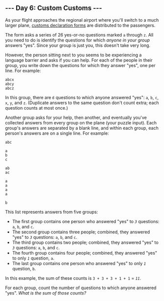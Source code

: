 \-\-- Day 6: Custom Customs \-\--
---------------------------------

As your flight approaches the regional airport where you\'ll switch to a
much larger plane, [customs declaration
forms](https://en.wikipedia.org/wiki/Customs_declaration) are
distributed to the passengers.

The form asks a series of 26 yes-or-no questions marked `a` through `z`.
All you need to do is identify the questions for which *anyone in your
group* answers \"yes\". Since your group is just you, this doesn\'t take
very long.

However, the person sitting next to you seems to be experiencing a
language barrier and asks if you can help. For each of the people in
their group, you write down the questions for which they answer \"yes\",
one per line. For example:

    abcx
    abcy
    abcz

In this group, there are *`6`* questions to which anyone answered
\"yes\": `a`, `b`, `c`, `x`, `y`, and `z`. (Duplicate answers to the
same question don\'t count extra; each question counts at most once.)

Another group asks for your help, then another, and eventually you\'ve
collected answers from every group on the plane (your puzzle input).
Each group\'s answers are separated by a blank line, and within each
group, each person\'s answers are on a single line. For example:

    abc

    a
    b
    c

    ab
    ac

    a
    a
    a
    a

    b

This list represents answers from five groups:

-   The first group contains one person who answered \"yes\" to *`3`*
    questions: `a`, `b`, and `c`.
-   The second group contains three people; combined, they answered
    \"yes\" to *`3`* questions: `a`, `b`, and `c`.
-   The third group contains two people; combined, they answered \"yes\"
    to *`3`* questions: `a`, `b`, and `c`.
-   The fourth group contains four people; combined, they answered
    \"yes\" to only *`1`* question, `a`.
-   The last group contains one person who answered \"yes\" to only
    *`1`* question, `b`.

In this example, the sum of these counts is `3 + 3 + 3 + 1 + 1` =
*`11`*.

For each group, count the number of questions to which anyone answered
\"yes\". *What is the sum of those counts?*
